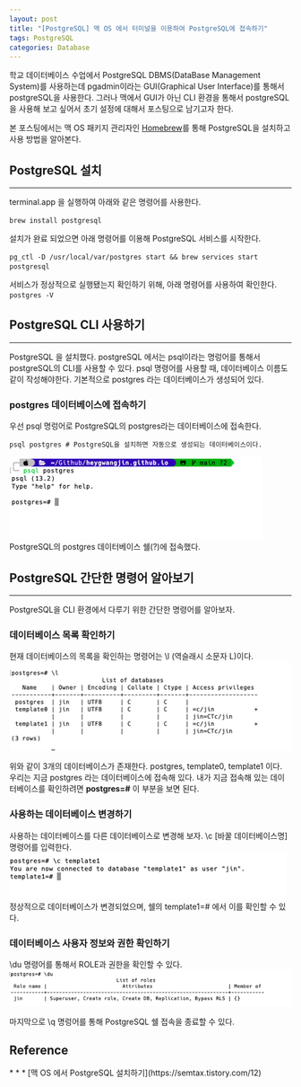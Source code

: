 ```yaml
---
layout: post
title: "[PostgreSQL] 맥 OS 에서 터미널을 이용하여 PostgreSQL에 접속하기"
tags: PostgreSQL 
categories: Database 
---
```

학교 데이터베이스 수업에서 PostgreSQL DBMS(DataBase Management System)를 사용하는데 pgadmin이라는 GUI(Graphical User Interface)를 통해서 postgreSQL을 사용한다. 그러나 맥에서 GUI가 아닌 CLI 환경을 통해서 postgreSQL을 사용해 보고 싶어서 초기 설정에 대해서 포스팅으로 남기고자 한다.  

본 포스팅에서는 맥 OS 패키지 관리자인 [Homebrew](https://brew.sh/index_ko)를 통해 PostgreSQL을 설치하고 사용 방법을 알아본다.
## PostgreSQL 설치
* * *
terminal.app 을 실행하여 아래와 같은 명령어를 사용한다.  

`brew install postgresql`  

설치가 완료 되었으면 아래 명령어를 이용해 PostgreSQL 서비스를 시작한다.  

`pg_ctl -D /usr/local/var/postgres start && brew services start postgresql`

서비스가 정상적으로 실행됐는지 확인하기 위해, 아래 명령어를 사용하여 확인한다.  
`postgres -V`

## PostgreSQL CLI 사용하기 
* * *
PostgreSQL 을 설치했다. postgreSQL 에서는 psql이라는 명렁어를 통해서 postgreSQL의 CLI를 사용할 수 있다. psql 명령어를 사용할 때, 데이터베이스 이름도 같이 작성해야한다. 기본적으로 postgres 라는 데이터베이스가 생성되어 있다.  
### postgres 데이터베이스에 접속하기  

우선 psql 명렁어로 PostgreSQL의 postgres라는 데이터베이스에 접속한다.  

`psql postgres # PostgreSQL을 설치하면 자동으로 생성되는 데이터베이스이다.`  

![postgres](/images/postgres.png)
PostgreSQL의 postgres 데이터베이스 쉘(?)에 접속했다.

## PostgreSQL 간단한 명령어 알아보기 
* * *
PostgreSQL을 CLI 환경에서 다루기 위한 간단한 명령어를 알아보자. 

### 데이터베이스 목록 확인하기  

현재 데이터베이스의 목록을 확인하는 명령어는 \l (역슬래시 소문자 L)이다. 
![list](/images/postgres-list.png)

위와 같이 3개의 데이터베이스가 존재한다. postgres, template0, template1 이다. 우리는 지금 postgres 라는 데이터베이스에 접속해 있다. 내가 지금 접속해 있는 데이터베이스를 확인하려면 **postgres=#** 이 부분을 보면 된다.

### 사용하는 데이터베이스 변경하기  

사용하는 데이터베이스를 다른 데이터베이스로 변경해 보자. \c [바꿀 데이터베이스명] 명령어를 입력한다.
![change](/images/postgres-change.png)
정상적으로 데이터베이스가 변경되었으며, 쉘의 template1=# 에서 이를 확인할 수 있다.
### 데이터베이스 사용자 정보와 권한 확인하기  
 
\du 명령어를 통해서 ROLE과 권한을 확인할 수 있다.
![user](/images/postgres-userinfo.png)

마지막으로 \q 명렁어를 통해 PostgreSQL 쉘 접속을 종료할 수 있다.

<h2 id="ref">Reference</h2>
* * *
[맥 OS 에서 PostgreSQL 설치하기](https://semtax.tistory.com/12)
